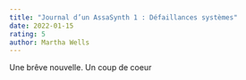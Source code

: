```yaml
---
title: "Journal d’un AssaSynth 1 : Défaillances systèmes"
date: 2022-01-15
rating: 5
author: Martha Wells
---
```


Une brêve nouvelle. Un coup de coeur
